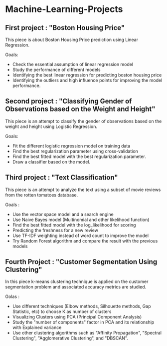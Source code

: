# Machine-Learning-Projects

## First project : "Boston Housing Price"

This piece is about Boston Housing Price prediction using Linear Regression. 

Goals: 

- Check the essential assumption of linear regression model 
- Study the performance of different models
- Identifying the best linear regression for predicting boston housing price
- Identifying the outliers and high influence points for improving the model performance. 

## Second project : "Classifying Gender of Observations based on the Weight and Height"

This piece is an attempt to classify the gender of observations based on the weight and height using Logistic Regression. 

Goals: 

- Fit the different logistic regression model on training data
- Find the best regularization parameter using cross-validation
- Find the best fitted model with the best regularization parameter. 
- Draw a classifier based on the model. 


## Third project : "Text Classification"

This piece is an attempt to analyze the text using a subset of movie reviews from the rotten tomatoes database. 

Goals : 

- Use the vector space model and a search engine 
- Use Naive Bayes model (Multinomial and other likelihood function) 
- Find the best fitted model with the log_likelihood for scoring 
- Predicting the freshness for a new review 
- Use TF-IDF weighting instead of word count to improve the model 
- Try Random Forest algorithm and compare the result with the previous models 

## Fourth Project : "Customer Segmentation Using Clustering" 

In this piece k-means clustering technique is applied on the customer segmentation problem and associated accuracy metrics are studied. 

Golas : 

- Use different techniques (Elbow methods, Silhouette methods, Gap Statistic, etc) to choose K as number of clusters
- Visualizing Clusters using PCA (Principal Component Analysis)
- Study the "number of components" factor in PCA and its relationship with Explained variance
- Use other clustering algorithms such as "Affinity Propagation", "Spectral Clustering", "Agglomerative Clustering", and      "DBSCAN". 


